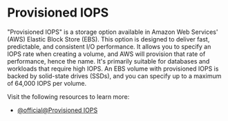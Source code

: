 # Provisioned IOPS

"Provisioned IOPS" is a storage option available in Amazon Web Services' (AWS) Elastic Block Store (EBS). This option is designed to deliver fast, predictable, and consistent I/O performance. It allows you to specify an IOPS rate when creating a volume, and AWS will provision that rate of performance, hence the name. It's primarily suitable for databases and workloads that require high IOPS. An EBS volume with provisioned IOPS is backed by solid-state drives (SSDs), and you can specify up to a maximum of 64,000 IOPS per volume.

Visit the following resources to learn more:

- [@official@Provisioned IOPS](https://docs.aws.amazon.com/ebs/latest/userguide/provisioned-iops.html)
